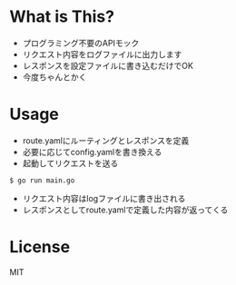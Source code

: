 # What is This?
- プログラミング不要のAPIモック
- リクエスト内容をログファイルに出力します
- レスポンスを設定ファイルに書き込むだけでOK
- 今度ちゃんとかく

# Usage
- route.yamlにルーティングとレスポンスを定義
- 必要に応じてconfig.yamlを書き換える
- 起動してリクエストを送る
```
$ go run main.go
```
- リクエスト内容はlogファイルに書き出される
- レスポンスとしてroute.yamlで定義した内容が返ってくる

# License
MIT